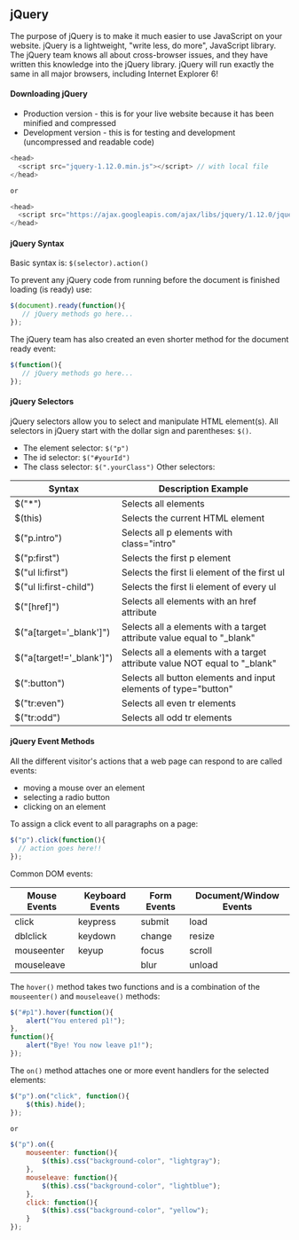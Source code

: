 ## jQuery
The purpose of jQuery is to make it much easier to use JavaScript on your website. jQuery is a lightweight, "write less, do more", JavaScript library. The jQuery team knows all about cross-browser issues, and they have written this knowledge into the jQuery library. jQuery will run exactly the same in all major browsers, including Internet Explorer 6!

#### Downloading jQuery
* Production version - this is for your live website because it has been minified and compressed
* Development version - this is for testing and development (uncompressed and readable code)
```javascript
<head>
  <script src="jquery-1.12.0.min.js"></script> // with local file
</head>

or

<head>
  <script src="https://ajax.googleapis.com/ajax/libs/jquery/1.12.0/jquery.min.js"></script>
</head>
```

#### jQuery Syntax
Basic syntax is: `$(selector).action()`

To prevent any jQuery code from running before the document is finished loading (is ready) use:
```javascript
$(document).ready(function(){
   // jQuery methods go here...
});
```
The jQuery team has also created an even shorter method for the document ready event:
```javascript
$(function(){
   // jQuery methods go here...
});
```

#### jQuery Selectors
jQuery selectors allow you to select and manipulate HTML element(s). All selectors in jQuery start with the dollar sign and parentheses: `$()`.
* The element selector: `$("p")`
* The id selector: `$("#yourId")`
* The class selector: `$(".yourClass")`
Other selectors:

|Syntax|	Description	Example |
|---|---|
$("*")	|Selects all elements
$(this)	|Selects the current HTML element
$("p.intro")	|Selects all p elements with class="intro"
$("p:first")	|Selects the first p element
$("ul li:first")	|Selects the first li element of the first ul
$("ul li:first-child")	|Selects the first li element of every ul
$("[href]")	|Selects all elements with an href attribute
$("a[target='_blank']")	|Selects all a elements with a target attribute value equal to "_blank"
$("a[target!='_blank']")|	Selects all a elements with a target attribute value NOT equal to "_blank"
$(":button")|	Selects all button elements and input elements of type="button"
$("tr:even")|	Selects all even tr elements
$("tr:odd")	|Selects all odd tr elements

#### jQuery Event Methods
All the different visitor's actions that a web page can respond to are called events:
* moving a mouse over an element
* selecting a radio button
* clicking on an element

To assign a click event to all paragraphs on a page:
```javascript
$("p").click(function(){
  // action goes here!!
});
```
Common DOM events:

|Mouse Events |	Keyboard Events	| Form Events	| Document/Window Events|
|---|---|---|---|
click	|keypress	|submit	|load
dblclick|	keydown|	change|	resize
mouseenter|	keyup|	focus|	scroll
mouseleave|	 	|blur|	unload

The `hover()` method takes two functions and is a combination of the `mouseenter()` and `mouseleave()` methods:
```javascript
$("#p1").hover(function(){
    alert("You entered p1!");
},
function(){
    alert("Bye! You now leave p1!");
});
```
The `on()` method attaches one or more event handlers for the selected elements:
```javascript
$("p").on("click", function(){
    $(this).hide();
});

or

$("p").on({
    mouseenter: function(){
        $(this).css("background-color", "lightgray");
    }, 
    mouseleave: function(){
        $(this).css("background-color", "lightblue");
    }, 
    click: function(){
        $(this).css("background-color", "yellow");
    } 
});
```
